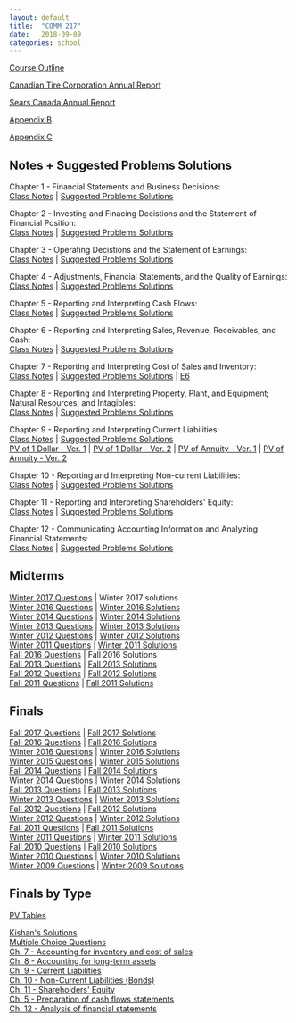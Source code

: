 ```yaml
---
layout: default
title:  "COMM 217"
date:   2018-09-09 
categories: school
---
```


<!--
<style>
table {
   border: 1px solid black;
   border-collapse: collapse;
}
tr {

}
th {
	text-align: center;
}
th,td {
	border:1px solid black;
}
pre {
	background-color:transparent;
	border:none;
	padding:0;
 	white-space: pre-wrap;
}
.doubleUnderlineSingleOverline {
  border-bottom:1px solid #000;
  text-decoration:underline overline;
}
.singleUnderlineAndOverline {
	text-decoration:underline overline;	
}
.doubleUnderlineOnly {
	border-bottom:1px solid #000;
  	text-decoration:underline;	
}
.singleOverlineOnly {
	text-decoration:overline;
}
</style>

<style>
.sidenav {
    width: 10%;
    height: 450px;
    position: fixed;
    z-index: 1;
    top: 75px;
    left: 10px;
    background: #eee;
    overflow-x: hidden;
    padding: 8px 0;
    overflow-y:scroll;
}

.sidenav a {
    padding: 6px 8px 6px 16px;
    text-decoration: none;
    font-size: 12px;
    color: #2196F3;
    display: block;
}

.sidenav a:hover {
    color: #064579;
}

.main {
    margin-left: 140px; /* Same width as the sidebar + left position in px */
    font-size: 28px; /* Increased text to enable scrolling */
    padding: 0px 10px;
}

@media screen and (max-height: 450px) {
    .sidenav {padding-top: 15px;}
    .sidenav a {font-size: 18px;}
}

@media screen and (max-width:1000px){
    .sidenav {display:none;visibility:hidden;}    
}
</style>

<style>
html, body {
    height: 100%;
}
</style>
-->

<!--
<div class="sidenav">
  <a href="#course-outline">Course Outline</a>
  <a href="#notes-and-suggested-problems-solutions">Notes</a>
  <a href="#midterms">Midterms</a>
  <a href="#finals">Finals</a>
  <a href="#statement-of-financial-position-template">Statement of Financial Position Template</a>
  <a href="#statement-of-earnings-template">Statement of Earnings Template</a>
  <a href="#statement-of-changes-in-equity-template">Statement of Changes in Equity Template</a>
  <a href="#statement-of-cash-flows-template">Statement of Cash Flows Template</a>
  <a href="#summary-of-key-accounts">Summary of Key Accounts</a>
  <a href="#summary-of-ratios">Summary of Ratios</a>
  <a href="#canadian-tire-corporation-annual-report">Canadian Tire Corporation Annual Report</a>
  <a href="#sears-canada-annual-report">Sears Canada Annual Report</a>
  <a href="#appendix-b">Appendix B</a>
  <a href="#appendix-c">Appendix C</a>
  <a href="#problems-ch-1">Problems: Ch 1 - Financial Statements and Business Decisions</a>
  <a href="#problems-ch-2">Problems: Ch 2 - Investing and Finacing Decistions and the Statement of Financial Position</a>
  <a href="#problems-ch-3">Problems: Ch 3 - Operating Decisions and the Statement of earnings</a>
  <a href="#problems-ch-4">Problems: Ch 4 - Adjustments, Financial Statements, and the Quality of Earnings</a>
  <a href="#problems-ch-6">Problems: Ch 6 - Reporting and Interpreting Sales, Revenue, Receivables, and Cash</a>
  <a href="#problems-ch-7">Problems: Ch 7 - Reporting and Interpreting Cost of Sales and Inventory</a>
  <a href="#problems-ch-8">Problems: Ch 8 - Reporting and Interpreting Property, Plant, and Equipment; Natural Resources; and Intagibles</a>
  <a href="#problems-ch-9">Problems: Ch 9 - Reporting and Interpreting Current Liabilities</a>
  <a href="#problems-ch-10">Problems: Ch 10 - Reporting and Interpreting Non-Current Liabilities</a> 
  <a href="#problems-ch-11">Problems: Ch 11 - Reporting and Interpreting Shareholders' Equity</a> 
  <a href="#problems-ch-5">Problems: Ch 5 - Reporting and Interpreting Cash Flows</a> 
  <a href="#problems-ch-12">Problems: Ch 12 - Communicating Accounting Information and Analyzing Financial Statements</a> 
</div>
-->

<a name="course-outline"></a>
<a href="https://drive.google.com/open?id=1_1mkdn5e9224lBYyvhETc1z1MgHUQDRF">Course Outline</a>

<a name="canadian-tire-corporation-annual-report"></a>
<a href="https://drive.google.com/open?id=1sdzHga_efdI30rryFiiEQAts6BhyFZOi">Canadian Tire Corporation Annual Report</a> 


<a name="sears-canada-annual-report"></a>
<a href="https://drive.google.com/open?id=1z0wMDZWSiQLHNueq_4M3y8pmKcd_0tGk">Sears Canada Annual Report</a>

<a name="appendix-b"></a>
<a href="https://drive.google.com/open?id=11WvpT-c2gy7RjFtezfZa3VKeEP2wnMVW">Appendix B</a>

<a name="appendix-c"></a>
<a href="https://drive.google.com/open?id=1Uqle7H9hV0OAhKnAPLXUyyHaAcLtQNuo">Appendix C</a>

<a name="notes-and-suggested-problems-solutions"></a>
## Notes + Suggested Problems Solutions
Chapter 1 - Financial Statements and Business Decisions:  
<a href="https://drive.google.com/open?id=1HGJRbDmjtBSVQpVCQxMuJ5jhod1cvfsa">Class Notes</a> | 
<a href="https://drive.google.com/open?id=1ncfXTEtfU8YrUcEqbLDgou1vhE_ydKTw">Suggested Problems Solutions</a>  

Chapter 2 - Investing and Finacing Decistions and the Statement of Financial Position:  
<a href="https://drive.google.com/open?id=1z5vUL--DJmsx-V3bgg8GzpES9z5aocHq">Class Notes</a> | 
<a href="https://drive.google.com/open?id=1sMSoObqymq7dS_5_UafWlGrPEc8s76R3">Suggested Problems Solutions</a>  

Chapter 3 - Operating Decistions and the Statement of Earnings:  
<a href="https://drive.google.com/open?id=196W2Dj-ombWEQMnzrpN2G49JzzE3jCu4">Class Notes</a> | 
<a href="https://drive.google.com/open?id=1Oy4V5vlz64T78jkJ6mr4-gfWH8o3aZyO">Suggested Problems Solutions</a>  

Chapter 4 - Adjustments, Financial Statements, and the Quality of Earnings:  
<a href="https://drive.google.com/open?id=1QfBDSrAzb0l39vA_MzleeYHhNsDqVD6S">Class Notes</a> | 
<a href="https://drive.google.com/open?id=10PH4g0Cz22f-KQlkZTmBYy9iFJWSyY4_">Suggested Problems Solutions</a>  

Chapter 5 - Reporting and Interpreting Cash Flows:  
<a href="https://drive.google.com/open?id=1mVZAyntdaa9Yisu793z29qkcq4_ExFVh">Class Notes</a> | 
<a href="https://drive.google.com/open?id=1t7tUejqB3MowKlvFJTA6hAGXnZFBg609">Suggested Problems Solutions</a>  

Chapter 6 - Reporting and Interpreting Sales, Revenue, Receivables, and Cash:  
<a href="https://drive.google.com/open?id=1HfX_Rg1lDjtK1Sj3Tn9ITurBcVPsaB0i">Class Notes</a> | 
<a href="https://drive.google.com/open?id=1CU2xpq20wqNcunL5C3NRY8XJkMc0mTNG">Suggested Problems Solutions</a>  

Chapter 7 - Reporting and Interpreting Cost of Sales and Inventory:  
<a href="https://drive.google.com/open?id=1enKU5ZSI_ZoC2ZLo22XIuSLDMmxfNpj9">Class Notes</a> | 
<a href="https://drive.google.com/open?id=19D6DCraZOc5lodwQAb-cx_AeQsrMQYf4">Suggested Problems Solutions</a> |
<a href="https://drive.google.com/open?id=11luGJmkaa3B4xpXLcKuWFhCwC9CTNUap">E6</a>  

Chapter 8 - Reporting and Interpreting Property, Plant, and Equipment; Natural Resources; and Intagibles:  
<a href="https://drive.google.com/open?id=1V9kLZi_awAGdW7QnYT0gewG3Dy_HI0ru">Class Notes</a> | 
<a href="https://drive.google.com/open?id=1A3aPnQa_QIzo0D5pPkWNSNQaeQJEMNg7">Suggested Problems Solutions</a>  

Chapter 9 - Reporting and Interpreting Current Liabilities:  
<a href="https://drive.google.com/open?id=1QbNekTqzd7B2wMRWvKX9pdSWbpVY6u9-">Class Notes</a> | 
<a href="https://drive.google.com/open?id=1lP9FGV67tjvm4HFrpxTb7wP5YO4vz1VZ">Suggested Problems Solutions</a>  
<a href="https://drive.google.com/open?id=16lkFrO4e4WQXfKk7xhqpwWZIfvG-SIgb">PV of 1 Dollar - Ver. 1</a> |
<a href="https://drive.google.com/open?id=1TaZQgUSIYHTXiBriOnAyhJm-mFHJDxaA">PV of 1 Dollar - Ver. 2</a> |
<a href="https://drive.google.com/open?id=1GGJx_CU5YBbKLV76GecQNmBQk0xkNmhv">PV of Annuity - Ver. 1</a> |
<a href="https://drive.google.com/open?id=1ZgXALFNnObitvUP1Mx2hKRwKS4aqSbAC">PV of Annuity - Ver. 2</a>  

Chapter 10 - Reporting and Interpreting Non-current Liabilities:  
<a href="https://drive.google.com/open?id=15lB_UL1QdRJqEu0lhyuEu_39KFvTzjyN">Class Notes</a> | 
<a href="https://drive.google.com/open?id=1j9hBfffi9cUkBYGD5SNV2SUUdc3BLwZe">Suggested Problems Solutions</a>  

Chapter 11 - Reporting and Interpreting Shareholders' Equity:  
<a href="https://drive.google.com/open?id=1eLAqxK1au7xU1tsgpdHr66Q2jVkDWXUK">Class Notes</a> | 
<a href="https://drive.google.com/open?id=1bW7aI7Xb27YjTQCPYqEjm5-_NhkxCuBt">Suggested Problems Solutions</a>  

Chapter 12 - Communicating Accounting Information and Analyzing Financial Statements:  
<a href="https://drive.google.com/open?id=13yuciI1N99H8F_Izz-Qquksz9gDzB6gj">Class Notes</a> | 
<a href="https://drive.google.com/open?id=1aw6HvvsYhmEwQQJ7A2CeBxkfiKpru8K3">Suggested Problems Solutions</a>  

<a name="midterms"></a>
## Midterms
<a href="https://drive.google.com/open?id=1ZvZIjl5XcOYn9kW18zKx56oRutG1Xnpz">Winter 2017 Questions</a> | Winter 2017 solutions  
<a href="https://drive.google.com/open?id=1PpjgkraYnBUsb_P7SxTn0X7CFEWtocr_">Winter 2016 Questions</a> | <a href="https://drive.google.com/open?id=1E2Rl6atmZBS89xXx1kEMl-5ir7lSjMXS">Winter 2016 Solutions</a>  
<a href="https://drive.google.com/open?id=12b6RddJdhhYIYWgv4Fo9GcMaqkE5FcWx">Winter 2014 Questions</a> | <a href="https://drive.google.com/open?id=19Q7fPDEPrmvjFFd3GYgNxODFq9w2ktfc">Winter 2014 Solutions</a>  
<a href="https://drive.google.com/open?id=1--HO54njTJf7ZoybMgTzR24cQbFaI8Iu">Winter 2013 Questions</a> | <a href="https://drive.google.com/open?id=1UX9rbhufoAu99oHMmDj7aBpXJEpwg3b1">Winter 2013 Solutions</a>  
<a href="https://drive.google.com/open?id=1Hj2r-fbQule1tM4ZoI1kZQ4wx2zA4qFl">Winter 2012 Questions</a> | <a href="https://drive.google.com/open?id=1D47Agxwg1ITsy7Ht0RH51wT6hbGNa6yk">Winter 2012 Solutions</a>  
<a href="https://drive.google.com/open?id=10rR_6BaXvNQmTKGZcHNh8s8EdwnTuFJ5">Winter 2011 Questions</a> | <a href="https://drive.google.com/open?id=1hY_lozmpJy4LlyPyA2hYMh0cOoWB_GSn">Winter 2011 Solutions</a>  
<a href="https://drive.google.com/open?id=1Uk9_csuJrpRwN_sCA0YJVwusGsQEEkxW">Fall 2016 Questions</a> | Fall 2016 Solutions  
<a href="https://drive.google.com/open?id=1IufWHYS2UKre8DdHH7oGemxU9AIhEJck">Fall 2013 Questions</a> | <a href="https://drive.google.com/open?id=1X0aKQRy0f0iiED1_DLdM6RKEyl1uz4s3">Fall 2013 Solutions</a>  
<a href="https://drive.google.com/open?id=1-4-kHcXiOQVYJGmGpHuSBmujAt6gP3wZ">Fall 2012 Questions</a> | <a href="https://drive.google.com/open?id=1ibLfx9Me6bMaiTdPeMtGMCTGx2wnZOg2">Fall 2012 Solutions</a>  
<a href="https://drive.google.com/open?id=1YI38srbMrRJb3GGE9iX9pO0oIW5Pf6rW">Fall 2011 Questions</a> | <a href="https://drive.google.com/open?id=1XcgtdKaP7zkh6V-VGXzKXBCCxomimIh8">Fall 2011 Solutions</a>  

<a name="finals"></a>
## Finals
<a href="https://drive.google.com/open?id=1lRZUOJAyXse1gCFWZJ2HwBGYxeSVj5TM">Fall 2017 Questions</a> | <a href="https://drive.google.com/open?id=1dfXCioJVH638FOBfCKsbM1Gv2Ryresno">Fall 2017 Solutions</a>  
<a href="https://drive.google.com/open?id=1XbYfscfvuMth_kJzf3zmyq5xhBcPttgR">Fall 2016 Questions</a> | <a href="https://drive.google.com/open?id=1lF4eljNbcu60CjmrBsuWT2ftg9snDzjN">Fall 2016 Solutions</a>  
<a href="https://drive.google.com/open?id=1DnKvETTrgRulG_LHDImBNzeLVrfq6FPB">Winter 2016 Questions</a> | <a href="https://drive.google.com/open?id=16GFxjWTiQoCCpCCi3evwjh7a-G-bxxe8">Winter 2016 Solutions</a>  
<a href="https://drive.google.com/open?id=1Mg-T98gDTUo7uOfQ1G6vZtYmoIl7k-48">Winter 2015 Questions</a> | <a href="https://drive.google.com/open?id=1ytDq-6NdhbgBKPecKT3yJ3fQ0DQXI_tF">Winter 2015 Solutions</a>  
<a href="https://drive.google.com/open?id=1qv-Bz9YrAq2_n1Xp_RH-HiDhDi5doxP-">Fall 2014 Questions</a> | <a href="https://drive.google.com/open?id=1pkQo7XKd1rjqVDv3I_L7MqFik85S7x3Y">Fall 2014 Solutions</a>  
<a href="https://drive.google.com/open?id=1f8px1mXkoH0o9JtM082e64gIXV6QPCEj">Winter 2014 Questions</a> | <a href="https://drive.google.com/open?id=1AtCt7cWvsWgwIV7_JYh1HVWOQvIxEUrH">Winter 2014 Solutions</a>  
<a href="https://drive.google.com/open?id=1lTivE8AOMPrbUS74U96_JtprI7RjNZOI">Fall 2013 Questions</a> | <a href="https://drive.google.com/open?id=1uFBRcTyWYSXOVBvNMMDOPE1SJd4jlqYI">Fall 2013 Solutions</a>  
<a href="https://drive.google.com/open?id=1_LWyH23loIe6NH5PIp8jaC8ekBOApMX9">Winter 2013 Questions</a> | <a href="https://drive.google.com/open?id=19E-qYMlPveWWvsCAzz678iK-xq5R_OAx">Winter 2013 Solutions</a>  
<a href="https://drive.google.com/open?id=1kKkkSl9XBtDaoFsqFSQInWXYjGeFzYWa">Fall 2012 Questions</a> | <a href="https://drive.google.com/open?id=1bS7A6IAGlNra239aMw0lG7XLC8jXOWL1">Fall 2012 Solutions</a>  
<a href="https://drive.google.com/open?id=1GX6ggN-wkmwQqfYjC1vQMoGcZ4HuWFv2">Winter 2012 Questions</a> | <a href="https://drive.google.com/open?id=1qnm5RUiW0wZFtyv3jtmkc5QqX2rpMbzs">Winter 2012 Solutions</a>  
<a href="https://drive.google.com/open?id=11_8KYO2NZibL2g1gsfdcqLpbje_6Zxc3">Fall 2011 Questions</a> | <a href="https://drive.google.com/open?id=1Pz94ss84oKu8aGAMKHsXIiHIvYglPLus">Fall 2011 Solutions</a>  
<a href="https://drive.google.com/open?id=1tzbeepo4ouO-vOvJCpqj_s5PHNPJytUb">Winter 2011 Questions</a> | <a href="https://drive.google.com/open?id=196RbTabWTd81KntERJXejy80JpLS3DXy">Winter 2011 Solutions</a>  
<a href="https://drive.google.com/open?id=1cwmex3gcbSsf67M4XDKVpuCGDtkhO67_">Fall 2010 Questions</a> | <a href="https://drive.google.com/open?id=1L9rgZD-DvRqVmtdXaXIUOieJAr0KcsWg">Fall 2010 Solutions</a>  
<a href="https://drive.google.com/open?id=10raVwczI0_GxN9uvnelVozwVWFy5Q2Z5">Winter 2010 Questions</a> | <a href="https://drive.google.com/open?id=1IMaBcMGIMFkignYxI2h3KI3kHAniD0lV">Winter 2010 Solutions</a>  
<a href="https://drive.google.com/open?id=1V3envXe0HlLx3ZfJFu63zt5sCkkpRV_4">Winter 2009 Questions</a> | <a href="https://drive.google.com/open?id=1PDZ_Y2AIsMefNsJKwQGjNN5EulJSru2L">Winter 2009 Solutions</a>  

## Finals by Type
<a href="https://drive.google.com/open?id=1Y6cl3xjA2rYqtM4EF8d6hE1A3TIasyNS">PV Tables</a>  
<!-- <a href="https://drive.google.com/open?id=1tAUDXvVcCYxxhTOwDMsQ82GcYcK0tb5Lg8nDRwLqfzQ">Kishan's Solutions</a>-->
<a href="https://drive.google.com/open?id=1SmvW78hz3AzzG7ZDKyU0xtO8zvg3D0Hs_yhKixeXzEs">Kishan's Solutions</a>  
<a href="https://drive.google.com/open?id=1sSFp2BCPKFmupbrTDWJs1As3PFcx3bp0">Multiple Choice Questions</a>  
<a href="https://drive.google.com/open?id=1g5ccbKo5cBElkRssNZVe5h7tbJeP6wXf">Ch. 7 - Accounting for inventory and cost of sales</a> <!-- | <a href="https://drive.google.com/open?id=1m47sQtRkmVThE5OniCkj_SVcGaRWaHb0">Short</a>  -->  
<a href="https://drive.google.com/open?id=15ia6hxENK4bKtOAzyoNYXHUJoBDiDKuH">Ch. 8 - Accounting for long-term assets</a> <!-- | <a href="https://drive.google.com/open?id=1HjAWXfbf5ddQhNqppJAzR2jHIEO5H5US">Short</a>  -->  
<a href="https://drive.google.com/open?id=1n38XR_R4GBOsEHP67B8UQR73Y0odCzMe">Ch. 9 - Current Liabilities</a>  
<a href="https://drive.google.com/open?id=1uHOcu3ps0ylya0ILqgIxUyPjdrs1O7dS">Ch. 10 - Non-Current Liabilities (Bonds)</a> <!-- | <a href="https://drive.google.com/open?id=1lq0oZqHDeJVetsIRbm2Cvq6nH0Zw8mtm">Short</a>  -->  
<a href="https://drive.google.com/open?id=1lQ_elrbyVIiVIhwFmjEGdsWKbAoGXkWV">Ch. 11 - Shareholders' Equity</a> <!-- | <a href="https://drive.google.com/open?id=17n6pvaPsJ576mi85AW63dR3KhCKXP-Db">Short</a>  -->  
<a href="https://drive.google.com/open?id=1K0pyaQPNM9dS6OVO_H2iR21Iy-_poBvX">Ch. 5 - Preparation of cash flows statements</a> <!-- | <a href="https://drive.google.com/open?id=1d6yHv0gN8b_bXzVAsoS6V88FrRXiyTVY">Short</a>  -->  
<a href="https://drive.google.com/open?id=1-Frq35OOojzzixnNyvnQb2rZK-LChWsM">Ch. 12 - Analysis of financial statements</a> <!-- | <a href="https://drive.google.com/open?id=1zAJgsixKUGpGsKUwjDbIBWEKmeGlG2HJ">Short</a>  -->  